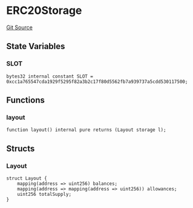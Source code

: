 # ERC20Storage
[Git Source](https://github.com/0xStation/0xrails/blob/7b2d3363f0d5023623fd16114b60a38cf52ce246/src/cores/ERC20/ERC20Storage.sol)


## State Variables
### SLOT

```solidity
bytes32 internal constant SLOT = 0xcc1a765547cda1929f5295f82a3b2c17f80d5562fb7a939737a5cdd530117500;
```


## Functions
### layout


```solidity
function layout() internal pure returns (Layout storage l);
```

## Structs
### Layout

```solidity
struct Layout {
    mapping(address => uint256) balances;
    mapping(address => mapping(address => uint256)) allowances;
    uint256 totalSupply;
}
```


